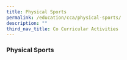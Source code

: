 ```yaml
---
title: Physical Sports
permalink: /education/cca/physical-sports/
description: ""
third_nav_title: Co Curricular Activities
---
```

### **Physical Sports**
